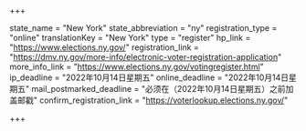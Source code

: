 +++

state_name = "New York"
state_abbreviation = "ny"
registration_type = "online"
translationKey = "New York"
type = "register"
hp_link = "https://www.elections.ny.gov/"
registration_link = "https://dmv.ny.gov/more-info/electronic-voter-registration-application"
more_info_link = "https://www.elections.ny.gov/votingregister.html"
ip_deadline = "2022年10月14日星期五"
online_deadline = "2022年10月14日星期五"
mail_postmarked_deadline = "必须在（2022年10月14日星期五）之前加盖邮戳"
confirm_registration_link = "https://voterlookup.elections.ny.gov/"

+++
